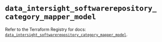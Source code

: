 # `data_intersight_softwarerepository_category_mapper_model`

Refer to the Terraform Registry for docs: [`data_intersight_softwarerepository_category_mapper_model`](https://registry.terraform.io/providers/ciscodevnet/intersight/1.0.71/docs/data-sources/softwarerepository_category_mapper_model).
